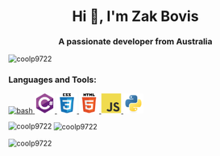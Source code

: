 <h1 align="center">Hi 👋, I'm Zak Bovis</h1>
<h3 align="center">A passionate developer from Australia</h3>

<p align="left"> <img src="https://komarev.com/ghpvc/?username=coolp9722&label=Profile%20views&color=0e75b6&style=flat" alt="coolp9722" /> </p>




<h3 align="left">Languages and Tools:</h3>
<p align="left"> <a href="https://www.gnu.org/software/bash/" target="_blank" rel="noreferrer"> <img src="https://www.vectorlogo.zone/logos/gnu_bash/gnu_bash-icon.svg" alt="bash" width="40" height="40"/> </a> <a href="https://www.w3schools.com/cs/" target="_blank" rel="noreferrer"> <img src="https://raw.githubusercontent.com/devicons/devicon/master/icons/csharp/csharp-original.svg" alt="csharp" width="40" height="40"/> </a> <a href="https://www.w3schools.com/css/" target="_blank" rel="noreferrer"> <img src="https://raw.githubusercontent.com/devicons/devicon/master/icons/css3/css3-original-wordmark.svg" alt="css3" width="40" height="40"/> </a> <a href="https://www.w3.org/html/" target="_blank" rel="noreferrer"> <img src="https://raw.githubusercontent.com/devicons/devicon/master/icons/html5/html5-original-wordmark.svg" alt="html5" width="40" height="40"/> </a> <a href="https://developer.mozilla.org/en-US/docs/Web/JavaScript" target="_blank" rel="noreferrer"> <img src="https://raw.githubusercontent.com/devicons/devicon/master/icons/javascript/javascript-original.svg" alt="javascript" width="40" height="40"/> </a> <a href="https://www.python.org" target="_blank" rel="noreferrer"> <img src="https://raw.githubusercontent.com/devicons/devicon/master/icons/python/python-original.svg" alt="python" width="40" height="40"/> </a> </p>

<p><img align="left" src="https://github-readme-stats.vercel.app/api/top-langs?username=coolp9722&show_icons=true&locale=en&layout=compact" alt="coolp9722" /></p>

<p>&nbsp;<img align="center" src="https://github-readme-stats.vercel.app/api?username=coolp9722&show_icons=true&locale=en" alt="coolp9722" /></p>

<p><img align="center" src="https://github-readme-streak-stats.herokuapp.com/?user=coolp9722&" alt="coolp9722" /></p>

